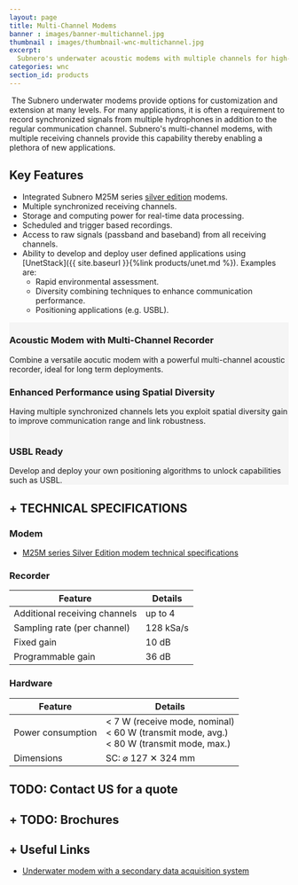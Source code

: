 ```yaml
---
layout: page
title: Multi-Channel Modems
banner : images/banner-multichannel.jpg
thumbnail : images/thumbnail-wnc-multichannel.jpg
excerpt:
  Subnero's underwater acoustic modems with multiple channels for high-speed data acquisition.
categories: wnc
section_id: products
---
```

​
The Subnero underwater modems provide options for customization and extension at many levels. For many applications, it is often a requirement to record synchronized signals from multiple hydrophones in addition to the regular communication channel. Subnero's multi-channel modems, with multiple receiving channels provide this capability thereby enabling a plethora of new applications.

## Key Features

- Integrated Subnero M25M series [silver edition](./silver.md) modems.
- Multiple synchronized receiving channels.
- Storage and computing power for real-time data processing.
- Scheduled and trigger based recordings.
- Access to raw signals (passband and baseband) from all receiving channels.
- Ability to develop and deploy user defined applications using [UnetStack]({{ site.baseurl }}{%link products/unet.md %}). Examples are:
  - Rapid environmental assessment.
  - Diversity combining techniques to enhance communication performance.
  - Positioning applications (e.g. USBL).
<!-- - Software upgarde option for [Unity](./unity.md) to enhance communication performance using spatial diversity techniques -->
<!-- - Software upgarde option for enabling [USBL](./usbl.md) functionality -->


<div id="embedded"></div>
<div class='full' style='background: #f5f5f5'>

  <div class ='media product' >
    <img class = "align-self-start mr-3" alt="" src="{{site.baseurl}}/images/boxart-wnc-multichannel3.jpg"/>
    <div class='media-body product product-content'>
    <h3 style="text-transform: none;" id="surface">Acoustic Modem with Multi-Channel Recorder</h3>
          <p>Combine a versatile aocutic modem with a powerful multi-channel acoustic recorder, ideal for long term deployments.</p>
    </div>
  </div>
  <div class ='media product' style='background: #f5f5f5' >   
    <div class='media-body product product-content' style='background: #f5f5f5'>
    <h3 style="text-transform: none;">Enhanced Performance using Spatial Diversity</h3>
          <p>Having multiple synchronized channels lets you exploit spatial diversity gain to improve communication range and link robustness.</p>
    </div>
    <img class = "ml-3" alt="" src="{{site.baseurl}}/images/boxart-wnc-multichannel1.png"/> 
  </div>
  <div class ='media product' >
    <img class = "align-self-start mr-3" alt="" src="{{site.baseurl}}/images/boxart-wnc-multichannel2.jpg"/>
    <div class='media-body product product-content'>
    <h3 style="text-transform: none;" id="surface">USBL Ready</h3>
          <p>Develop and deploy your own positioning algorithms to unlock capabilities such as USBL.</p>
    </div>
  </div>
</div>

<div class='two spacing'></div>


<h2 style="text-transform: none;" id="m_techspec">+ TECHNICAL SPECIFICATIONS</h2>

### Modem

- <a href="{{site.baseurl}}/products/silver.html#s_techspec">M25M series Silver Edition modem technical specifications</a>

### Recorder

| Feature                                | Details                                   |
| -------------------------------------- | ----------------------------------------- |
|  Additional receiving channels         | up to 4                                   |
|  Sampling rate (per channel)           | 128 kSa/s                                 |
|  Fixed gain                            | 10 dB                                     |
|  Programmable gain                     | 36 dB                                     |

### Hardware

| Feature                                | Details                                   |
| -------------------------------------- | ----------------------------------------- |
| Power consumption                      | < 7 W (receive mode, nominal)<br>< 60 W (transmit mode, avg.)<br>< 80 W (transmit mode, max.)|
| Dimensions                             | SC: ⌀ 127 ✕ 324 mm                        |


## TODO: Contact US for a quote


## + TODO: Brochures

## + Useful Links
- [Underwater modem with a secondary data acquisition system](https://subnero.com/wnc/2017/12/12/Underwater-modem-with-multiple-hydrophones.html)

